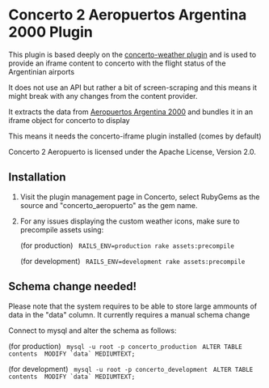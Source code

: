 # Concerto 2 Aeropuertos Argentina 2000 Plugin

This plugin is based deeply on the [concerto-weather plugin](https://github.com/concerto/concerto-weather) and is used
to provide an iframe content to concerto with the flight status of the Argentinian airports

It does not use an API but rather a bit of screen-scraping and this means it might break with any changes from the content provider.

It extracts the data from [Aeropuertos Argentina 2000](http://www.aa2000.com.ar/) and bundles it in an iframe object for concerto to display

This means it needs the concerto-iframe plugin installed (comes by default) 

Concerto 2 Aeropuerto is licensed under the Apache License, Version 2.0.

## Installation 
1. Visit the plugin management page in Concerto, select RubyGems as the source and "concerto_aeropuerto" as the gem name.
2. For any issues displaying the custom weather icons, make sure to precompile assets using:

    (for production)
    ``` RAILS_ENV=production rake assets:precompile```
    
    (for development)
    ``` RAILS_ENV=development rake assets:precompile```

## Schema change needed!
Please note that the system requires to be able to store large ammounts of data in the "data" column. It currently requires a manual schema change

Connect to mysql and alter the schema as follows:

(for production)
    ``` mysql -u root -p concerto_production```
    ``` ALTER TABLE contents  MODIFY `data` MEDIUMTEXT;```

(for development)
    ``` mysql -u root -p concerto_development```
    ``` ALTER TABLE contents  MODIFY `data` MEDIUMTEXT;```


